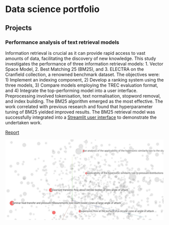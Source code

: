 # Data science portfolio

## Projects

### Performance analysis of text retrieval models  

Information retrieval is crucial as it can provide rapid access to vast amounts of data, facilitating the discovery of new knowledge. This study investigates the performance of three information retrieval models: 1. Vector Space Model, 2. Best Matching 25 (BM25), and 3. ELECTRA on the Cranfield collection, a renowned benchmark dataset. The objectives were: 1) Implement an indexing component, 2) Develop a ranking system using the three models, 3) Compare models employing the TREC evaluation format, and 4) Integrate the top-performing model into a user interface. Preprocessing involved tokenisation, text normalisation, stopword removal, and index building. The BM25 algorithm emerged as the most effective. The work correlated with previous research and found that hyperparameter tuning of BM25 yielded improved results. The BM25 retrieval model was successfully integrated into a [Streamlit user interface](https://alpaca-search-cranfield-collection.streamlit.app/) to demonstrate the undertaken work.

[Report](https://github.com/RobJoscelyne/robjoscelyne.github.io/blob/a00001bc3f9d72f8b6aa94ab3eec2f39647522e7/assets/Information%20retrieval.pdf)

<img src="/assets/embedding_projector.jpg" width="1000">



